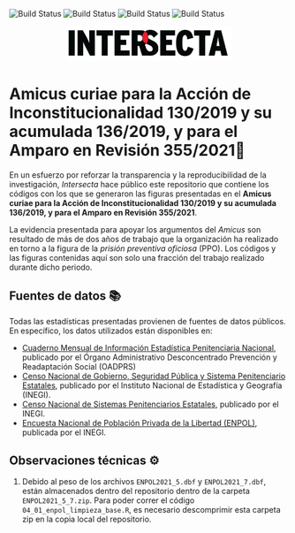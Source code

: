 ![Build Status](https://img.shields.io/static/v1?label=Autoría&message=Intersecta&color=EC1E2D) 
![Build Status](https://img.shields.io/github/stars/IntersectaOrg/amicus_scjn_ppo?&color=yellow)
![Build Status](https://img.shields.io/github/directory-file-count/IntersectaOrg/amicus_scjn_ppo) 
![Build Status](https://img.shields.io/tokei/lines/github/IntersectaOrg/amicus_scjn_ppo)



<p align="center">
<img src = "logo.jpg" alt="foo" width="300">
</p> 


# Amicus curiae para la Acción de Inconstitucionalidad 130/2019 y su acumulada 136/2019, y para el Amparo en Revisión 355/2021:scroll:

En un esfuerzo por reforzar la transparencia y la reproducibilidad de la investigación, *Intersecta* hace público este repositorio que contiene los códigos con los que se generaron las figuras presentadas en el **Amicus curiae para la Acción de Inconstitucionalidad 130/2019 y su acumulada 136/2019, y para el Amparo en Revisión 355/2021**. 

La evidencia presentada para apoyar los argumentos del *Amicus* son resultado de más de dos años de trabajo que la organización ha realizado en torno a la figura de la _prisión preventiva oficiosa_ (PPO). Los códigos y las figuras contenidas aquí son solo una fracción del trabajo realizado durante dicho periodo. 

## Fuentes de datos :books:
Todas las estadísticas presentadas provienen de fuentes de datos públicos. En específico, los datos utilizados están disponibles en: 
- [Cuaderno Mensual de Información Estadística Penitenciaria Nacional](https://www.gob.mx/prevencionyreadaptacion/documentos/cuaderno-mensual-de-informacion-estadistica-penitenciaria-nacional?idiom=es), publicado por el Órgano Administrativo Desconcentrado Prevención y Readaptación Social (OADPRS) 
- [Censo Nacional de Gobierno, Seguridad Pública y Sistema Penitenciario Estatales](https://www.inegi.org.mx/programas/cngspspe/2020/#Tabulados), publicado por el Instituto Nacional de Estadística y Geografía (INEGI). 
- [Censo Nacional de Sistemas Penitenciarios Estatales](https://www.inegi.org.mx/programas/cnsipee/2021/), publicado por el INEGI. 
- [Encuesta Nacional de Población Privada de la Libertad (ENPOL)](https://www.inegi.org.mx/programas/enpol/2021/), publicada por el INEGI. 

## Observaciones técnicas :gear:
1. Debido al peso de los archivos `ENPOL2021_5.dbf` y `ENPOL2021_7.dbf`, están almacenados dentro del repositorio dentro de la carpeta `ENPOL2021_5_7.zip`. Para poder correr el código `04_01_enpol_limpieza_base.R`, es necesario descomprimir esta carpeta zip en la copia local del repositorio.   




